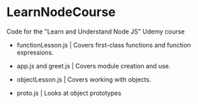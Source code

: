 # LearnNodeCourse
Code for the "Learn and Understand Node JS" Udemy course

* functionLesson.js | Covers first-class functions and function expressions.

* app.js and greet.js | Covers module creation and use.

* objectLesson.js | Covers working with objects.

* proto.js | Looks at object prototypes
